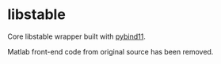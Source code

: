# libstable

Core libstable wrapper built with [pybind11](https://github.com/pybind/pybind11).

Matlab front-end code from original source has been removed.

